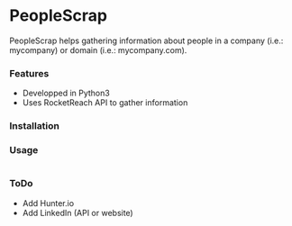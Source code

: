 # PeopleScrap

PeopleScrap helps gathering information about people in a company (i.e.: mycompany) or domain (i.e.: mycompany.com).

### Features
- Developped in Python3
- Uses RocketReach API to gather information

### Installation


### Usage
```
```

### ToDo
- Add Hunter.io
- Add LinkedIn (API or website)
